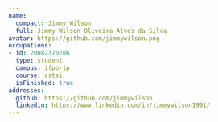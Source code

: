 ```yaml
---
name:
  compact: Jimmy Wilson
  full: Jimmy Wilson Oliveira Alves da Silva
avatar: https://github.com/jimmywilson.png
occupations:
- id: 20082370286
  type: student
  campus: ifpb-jp
  course: cstsi
  isFinished: true
addresses:
  github: https://github.com/jimmywilson
  linkedin: https://www.linkedin.com/in/jimmywilson1991/
---
```

